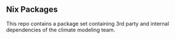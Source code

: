 Nix Packages
------------

This repo contains a package set containing 3rd party and internal dependencies
of the climate modeling team.
